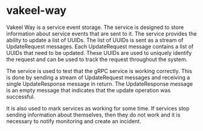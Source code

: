# vakeel-way

Vakeel Way is a service event storage. The service is designed to store information about service events that are sent to it. The service provides the ability to update a list of UUIDs. The list of UUIDs is sent as a stream of UpdateRequest messages. Each UpdateRequest message contains a list of UUIDs that need to be updated. These UUIDs are used to uniquely identify the request and can be used to track the request throughout the system.

The service is used to test that the gRPC service is working correctly. This is done by sending a stream of UpdateRequest messages and receiving a single UpdateResponse message in return. The UpdateResponse message is an empty message that indicates that the update operation was successful.

It is also used to mark services as working for some time. If services stop sending information about themselves, then they do not work and it is necessary to notify monitoring and create an incident.
